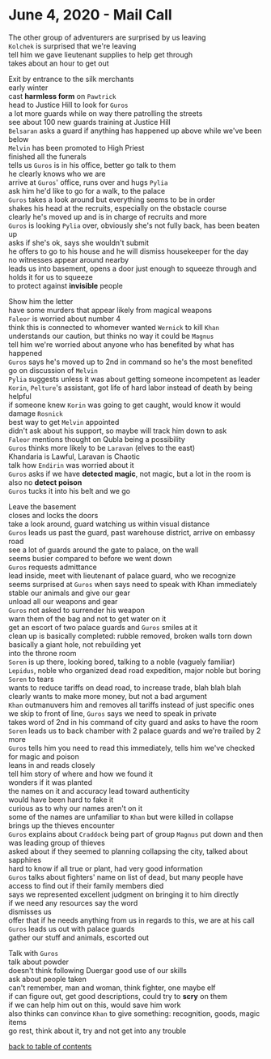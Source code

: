 # June 4, 2020 - Mail Call

The other group of adventurers are surprised by us leaving  
`Kolchek` is surprised that we're leaving  
tell him we gave lieutenant supplies to help get through   
takes about an hour to get out  

Exit by entrance to the silk merchants  
early winter  
cast **harmless form** on `Pawtrick`    
head to Justice Hill to look for `Guros`  
a lot more guards while on way there patrolling the streets  
see about 100 new guards training at Justice Hill  
`Belsaran` asks a guard if anything has happened up above while we've been below  
`Melvin` has been promoted to High Priest  
finished all the funerals  
tells us `Guros` is in his office, better go talk to them  
he clearly knows who we are  
arrive at `Guros`' office, runs over and hugs `Pylia`  
ask him he'd like to go for a walk, to the palace  
`Guros` takes a look around but everything seems to be in order  
shakes his head at the recruits, especially on the obstacle course  
clearly he's moved up and is in charge of recruits and more  
`Guros` is looking `Pylia` over, obviously she's not fully back, has been beaten up  
asks if she's ok, says she wouldn't submit  
he offers to go to his house and he will dismiss housekeeper for the day  
no witnesses appear around nearby  
leads us into basement, opens a door just enough to squeeze through and holds it for us to squeeze  
to protect against **invisible** people  

Show him the letter  
have some murders that appear likely from magical weapons  
`Faleor` is worried about number 4  
think this is connected to whomever wanted `Wernick` to kill `Khan`  
understands our caution, but thinks no way it could be `Magnus`  
tell him we're worried about anyone who has benefited by what has happened  
`Guros` says he's moved up to 2nd in command so he's the most benefited  
go on discussion of `Melvin`  
`Pylia` suggests unless it was about getting someone incompetent as leader  
`Korin`, `Pelture`'s assistant, got life of hard labor instead of death by being helpful  
if someone knew `Korin` was going to get caught, would know it would damage `Rosnick`  
best way to get `Melvin` appointed  
didn't ask about his support, so maybe will track him down to ask  
`Faleor` mentions thought on Qubla being a possibility  
`Guros` thinks more likely to be `Laravan` (elves to the east)  
Khandaria is Lawful, Laravan is Chaotic  
talk how `Endirin` was worried about it  
`Guros` asks if we have **detected magic**, not magic, but a lot in the room is  
also no **detect poison**  
`Guros` tucks it into his belt and we go  

Leave the basement  
closes and locks the doors  
take a look around, guard watching us within visual distance  
`Guros` leads us past the guard, past warehouse district, arrive on embassy road  
see a lot of guards around the gate to palace, on the wall  
seems busier compared to before we went down  
`Guros` requests admittance  
lead inside, meet with lieutenant of palace guard, who we recognize  
seems surprised at `Guros` when says need to speak with Khan immediately
stable our animals and give our gear  
unload all our weapons and gear  
`Guros` not asked to surrender his weapon  
warn them of the bag and not to get water on it  
get an escort of two palace guards and `Guros` smiles at it  
clean up is basically completed: rubble removed, broken walls torn down  
basically a giant hole, not rebuilding yet  
into the throne room  
`Soren` is up there, looking bored, talking to a noble (vaguely familiar)  
`Lepidus`, noble who organized dead road expedition, major noble but boring `Soren` to tears  
wants to reduce tariffs on dead road, to increase trade, blah blah blah  
clearly wants to make more money, but not a bad argument  
`Khan` outmanuvers him and removes all tariffs instead of just specific ones  
we skip to front of line, `Guros` says we need to speak in private  
takes word of 2nd in his command of city guard and asks to have the room  
`Soren` leads us to back chamber with 2 palace guards and we're trailed by 2 more  
`Guros` tells him you need to read this immediately, tells him we've checked for magic and poison  
leans in and reads closely  
tell him story of where and how we found it  
wonders if it was planted  
the names on it and accuracy lead toward authenticity  
would have been hard to fake it  
curious as to why our names aren't on it  
some of the names are unfamiliar to `Khan` but were killed in collapse  
brings up the thieves encounter  
`Guros` explains about `Craddock` being part of group `Magnus` put down and then was leading group of thieves  
asked about if they seemed to planning collapsing the city, talked about sapphires  
hard to know if all true or plant, had very good information  
`Guros` talks about fighters' name on list of dead, but many people have access to find out if their family members died  
says we represented excellent judgment on bringing it to him directly  
if we need any resources say the word  
dismisses us  
offer that if he needs anything from us in regards to this, we are at his call  
`Guros` leads us out with palace guards  
gather our stuff and animals, escorted out  

Talk with `Guros`  
talk about powder  
doesn't think following Duergar good use of our skills  
ask about people taken  
can't remember, man and woman, think fighter, one maybe elf  
if can figure out, get good descriptions, could try to **scry** on them  
if we can help him out on this, would save him work  
also thinks can convince `Khan` to give something: recognition, goods, magic items  
go rest, think about it, try and not get into any trouble  

[back to table of contents](/sessions/README.md)
